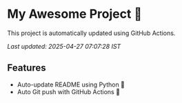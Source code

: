 # My Awesome Project 🚀

This project is automatically updated using GitHub Actions.

_Last updated: 2025-04-27 07:07:28 IST_

## Features
- Auto-update README using Python 🐍
- Auto Git push with GitHub Actions 🤖
